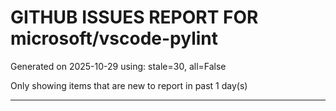 
# GITHUB ISSUES REPORT FOR microsoft/vscode-pylint


Generated on 2025-10-29 using: stale=30, all=False


Only showing items that are new to report in past 1 day(s)


---




















